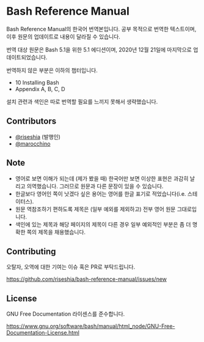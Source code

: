 # Bash Reference Manual

Bash Reference Manual의 한국어 번역본입니다. 공부 목적으로 번역한 텍스트이며, 이후 원문의 업데이트로 내용이 달라질 수 있습니다.

번역 대상 원문은 Bash 5.1을 위한 5.1 에디션이며, 2020년 12월 21일에 마지막으로 업데이트되었습니다.

번역하지 않은 부분은 이하의 챕터입니다.

- 10 Installing Bash
- Appendix A, B, C, D

설치 관련과 색인은 따로 번역할 필요를 느끼지 못해서 생략했습니다.

## Contributors
- [@riseshia](https://github.com/riseshia) (발행인)
- [@marocchino](https://github.com/marocchino)

## Note

- 영어로 보면 이해가 되는데 (제가 봤을 때) 한국어만 보면 이상한 표현은 과감히 날리고 의역했습니다. 그러므로 원문과 다른 문장이 있을 수 있습니다.
- 한글보다 영어인 쪽이 낫겠다 싶은 용어는 영어를 한글 표기로 적었습니다(i.e. 스테이터스).
- 원문 역참조하기 편하도록 제목은 (일부 예외를 제외하고) 전부 영어 원문 그대로입니다.
- 색인에 있는 제목과 해당 페이지의 제목이 다른 경우 일부 예외적인 부분은 좀 더 명확한 쪽의 제목을 채용했습니다.

## Contributing

오탈자, 오역에 대한 기여는 이슈 혹은 PR로 부탁드립니다.

<https://github.com/riseshia/bash-reference-manual/issues/new>

## License

GNU Free Documentation 라이센스를 준수합니다.

<https://www.gnu.org/software/bash/manual/html_node/GNU-Free-Documentation-License.html>

